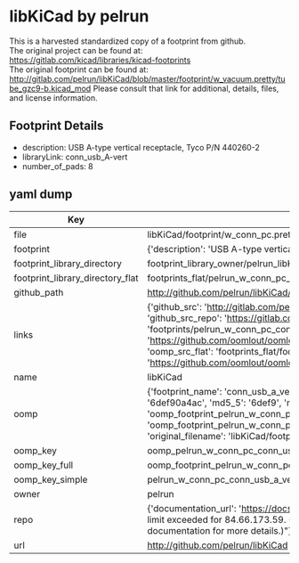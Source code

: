 # libKiCad by pelrun  
This is a harvested standardized copy of a footprint from github.  
The original project can be found at:  
https://gitlab.com/kicad/libraries/kicad-footprints  
The original footprint can be found at:
http://gitlab.com/pelrun/libKiCad/blob/master/footprint/w_vacuum.pretty/tube_gzc9-b.kicad_mod
Please consult that link for additional, details, files, and license information.  
## Footprint Details
* description: USB A-type vertical receptacle, Tyco P/N 440260-2  
* libraryLink: conn_usb_A-vert  
* number_of_pads: 8  
## yaml dump  
| Key | Value |  
| --- | --- |  
| file | libKiCad/footprint/w_conn_pc.pretty/conn_usb_A-vert.kicad_mod |  
| footprint | {'description': 'USB A-type vertical receptacle, Tyco P/N 440260-2', 'libraryLink': 'conn_usb_A-vert', 'number_of_pads': 8} |  
| footprint_library_directory | footprint_library_owner/pelrun_libKiCad |  
| footprint_library_directory_flat | footprints_flat/pelrun_w_conn_pc_conn_usb_a_vert/working |  
| github_path | http://github.com/pelrun/libKiCad/blob/master/footprint/w_conn_pc.pretty/conn_usb_A-vert.kicad_mod |  
| links | {'github_src': 'http://gitlab.com/pelrun/libKiCad/blob/master/footprint/w_vacuum.pretty/tube_gzc9-b.kicad_mod', 'github_src_repo': 'https://gitlab.com/kicad/libraries/kicad-footprints', 'oomp_bot': 'footprints/pelrun_w_conn_pc_conn_usb_a_vert/working', 'oomp_bot_github': 'https://github.com/oomlout/oomlout_oomp_footprint_bot/tree/main/footprints/pelrun_w_conn_pc_conn_usb_a_vert/working', 'oomp_src_flat': 'footprints_flat/footprints_flat/pelrun_w_conn_pc_conn_usb_a_vert/working', 'oomp_src_flat_github': 'https://github.com/oomlout/oomlout_oomp_footprint_src/tree/main/footprints_flat/pelrun_w_conn_pc_conn_usb_a_vert/working'} |  
| name | libKiCad |  
| oomp | {'footprint_name': 'conn_usb_a_vert', 'library_name': 'w_conn_pc', 'md5': '6def90a4ac3e6ba0357037ac6436fa7e', 'md5_10': '6def90a4ac', 'md5_5': '6def9', 'md5_6': '6def90', 'oomp_key': 'oomp_pelrun_w_conn_pc_conn_usb_a_vert', 'oomp_key_extra': 'oomp_footprint_pelrun_w_conn_pc_conn_usb_a_vert', 'oomp_key_full': 'oomp_footprint_pelrun_w_conn_pc_conn_usb_a_vert_6def90', 'oomp_key_simple': 'pelrun_w_conn_pc_conn_usb_a_vert', 'original_filename': 'libKiCad/footprint/w_conn_pc.pretty/conn_usb_A-vert.kicad_mod', 'owner_name': 'pelrun'} |  
| oomp_key | oomp_pelrun_w_conn_pc_conn_usb_a_vert |  
| oomp_key_full | oomp_footprint_pelrun_w_conn_pc_conn_usb_a_vert |  
| oomp_key_simple | pelrun_w_conn_pc_conn_usb_a_vert |  
| owner | pelrun |  
| repo | {'documentation_url': 'https://docs.github.com/rest/overview/resources-in-the-rest-api#rate-limiting', 'message': "API rate limit exceeded for 84.66.173.59. (But here's the good news: Authenticated requests get a higher rate limit. Check out the documentation for more details.)"} |  
| url | http://github.com/pelrun/libKiCad |  


